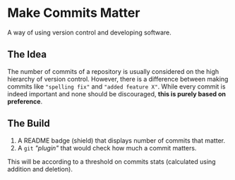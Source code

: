 # Make Commits Matter

A way of using version control and developing software.


## The Idea

The number of commits of a repository is usually considered on the high hierarchy of version control.
However, there is a difference between making commits like `"spelling fix"` and `"added feature X"`.
While every commit is indeed important and none should be discouraged, **this is purely based on preference**.


## The Build

1. A README badge (shield) that displays number of commits that matter.
2. A `git` _"plugin"_ that would check how much a commit matters.

This will be according to a threshold on commits stats (calculated using addition and deletion).